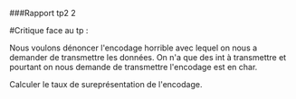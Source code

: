 ###Rapport tp2 2



#Critique face au tp :

Nous voulons dénoncer l'encodage horrible avec lequel on nous a demander de transmettre les données. On n'a que des int à transmettre et pourtant on nous demande de transmettre l'encodage est en char. 

Calculer le taux de sureprésentation de l'encodage.

